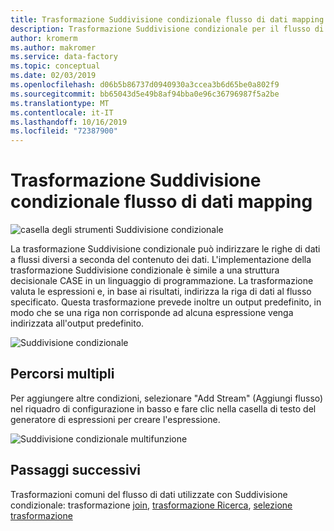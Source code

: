 ```yaml
---
title: Trasformazione Suddivisione condizionale flusso di dati mapping Azure Data Factory
description: Trasformazione Suddivisione condizionale per il flusso di dati di Azure Data Factory
author: kromerm
ms.author: makromer
ms.service: data-factory
ms.topic: conceptual
ms.date: 02/03/2019
ms.openlocfilehash: d06b5b86737d0940930a3ccea3b6d65be0a802f9
ms.sourcegitcommit: bb65043d5e49b8af94bba0e96c36796987f5a2be
ms.translationtype: MT
ms.contentlocale: it-IT
ms.lasthandoff: 10/16/2019
ms.locfileid: "72387900"
---
```

# <a name="mapping-data-flow-conditional-split-transformation"></a>Trasformazione Suddivisione condizionale flusso di dati mapping



![casella degli strumenti Suddivisione condizionale](media/data-flow/conditionalsplit2.png "casella degli strumenti Suddivisione condizionale")

La trasformazione Suddivisione condizionale può indirizzare le righe di dati a flussi diversi a seconda del contenuto dei dati. L'implementazione della trasformazione Suddivisione condizionale è simile a una struttura decisionale CASE in un linguaggio di programmazione. La trasformazione valuta le espressioni e, in base ai risultati, indirizza la riga di dati al flusso specificato. Questa trasformazione prevede inoltre un output predefinito, in modo che se una riga non corrisponde ad alcuna espressione venga indirizzata all'output predefinito.

![Suddivisione condizionale](media/data-flow/conditionalsplit1.png "opzioni di Suddivisione condizionale")

## <a name="multiple-paths"></a>Percorsi multipli

Per aggiungere altre condizioni, selezionare "Add Stream" (Aggiungi flusso) nel riquadro di configurazione in basso e fare clic nella casella di testo del generatore di espressioni per creare l'espressione.

![Suddivisione condizionale multifunzione](media/data-flow/conditionalsplit3.png "Suddivisione condizionale multifunzione")

## <a name="next-steps"></a>Passaggi successivi

Trasformazioni comuni del flusso di dati utilizzate con Suddivisione condizionale: trasformazione [join](data-flow-join.md), [trasformazione Ricerca](data-flow-lookup.md), [selezione trasformazione](data-flow-select.md)
